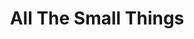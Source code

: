 ---
ee_id_show: '4246'
title: All The Small Things
url: all-the-small-things-2
live_url:
year: '2014'
venue: Reykjavik Art Museum
state_country: Reykjavik
type:
dates:
wwwnews:
wwweblast:
pitch: Traveling show (came form Denmark). Iceland was so sick. OMG. Amazing place.
ps:
download:
layout: shows
---